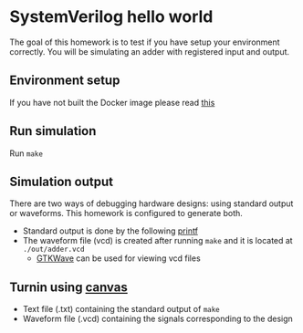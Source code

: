 # SystemVerilog hello world

The goal of this homework is to test if you have setup your environment correctly. You will be simulating an adder with registered input and output.

## Environment setup

If you have not built the Docker image please read [this](https://github.com/vegaluisjose/cse548-hw/tree/master/setup)

## Run simulation

Run `make`

## Simulation output

There are two ways of debugging hardware designs: using standard output or waveforms. This homework is configured to generate both.

* Standard output is done by the following [printf](https://github.com/vegaluisjose/cse548-hw/blob/master/hw0/src/main.cc#L50)
* The waveform file (vcd) is created after running `make` and it is located at `./out/adder.vcd`
    * [GTKWave](http://gtkwave.sourceforge.net) can be used for viewing vcd files

## Turnin using [canvas](https://canvas.uw.edu/courses/1199347/assignments/4178080)

* Text file (.txt) containing the standard output of `make`
* Waveform file (.vcd) containing the signals corresponding to the design
